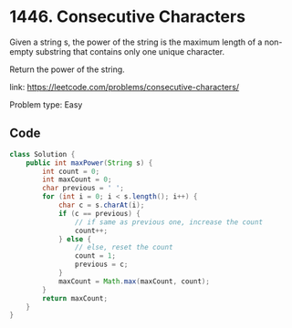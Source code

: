 # 1446. Consecutive Characters
Given a string s, the power of the string is the maximum length of a non-empty substring that contains only one unique character.

Return the power of the string.

link: https://leetcode.com/problems/consecutive-characters/

Problem type: Easy

## Code
```java
class Solution {
    public int maxPower(String s) {
        int count = 0;
        int maxCount = 0;
        char previous = ' ';
        for (int i = 0; i < s.length(); i++) {
            char c = s.charAt(i);
            if (c == previous) {
                // if same as previous one, increase the count
                count++;
            } else {
                // else, reset the count
                count = 1;
                previous = c;
            }
            maxCount = Math.max(maxCount, count);
        }
        return maxCount;
    }
}
```
